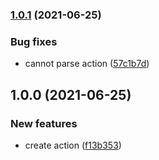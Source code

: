 ### [1.0.1](https://github.com/expo/expo-preview-action/compare/1.0.0...1.0.1) (2021-06-25)


### Bug fixes

* cannot parse action ([57c1b7d](https://github.com/expo/expo-preview-action/commit/57c1b7d5ebbad16bd057502901f2c4aa805295ee))

## 1.0.0 (2021-06-25)


### New features

* create action ([f13b353](https://github.com/expo/expo-preview-action/commit/f13b353953765e22bbe8f0d9a5515a9c0b98d6c6))
